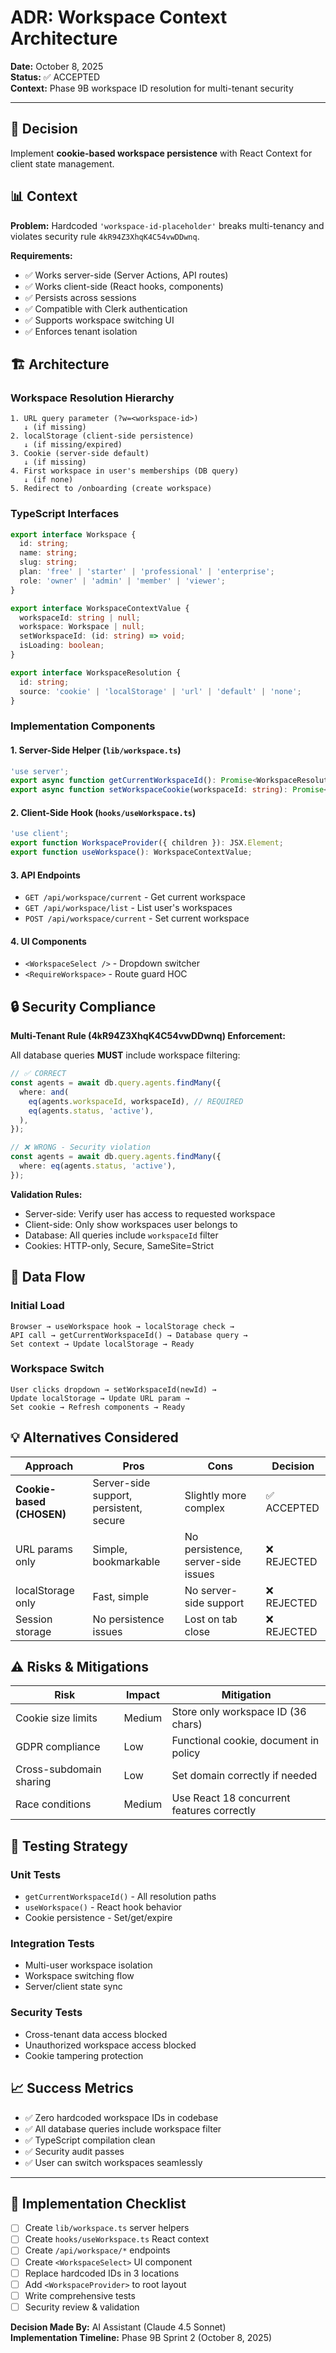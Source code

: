 # ADR: Workspace Context Architecture

**Date:** October 8, 2025  
**Status:** ✅ ACCEPTED  
**Context:** Phase 9B workspace ID resolution for multi-tenant security

---

## 🎯 Decision

Implement **cookie-based workspace persistence** with React Context for client state management.

## 📊 Context

**Problem:** Hardcoded `'workspace-id-placeholder'` breaks multi-tenancy and violates security rule `4kR94Z3XhqK4C54vwDDwnq`.

**Requirements:**

- ✅ Works server-side (Server Actions, API routes)
- ✅ Works client-side (React hooks, components)
- ✅ Persists across sessions
- ✅ Compatible with Clerk authentication
- ✅ Supports workspace switching UI
- ✅ Enforces tenant isolation

## 🏗️ Architecture

### Workspace Resolution Hierarchy

```
1. URL query parameter (?w=<workspace-id>)
   ↓ (if missing)
2. localStorage (client-side persistence)
   ↓ (if missing/expired)
3. Cookie (server-side default)
   ↓ (if missing)
4. First workspace in user's memberships (DB query)
   ↓ (if none)
5. Redirect to /onboarding (create workspace)
```

### TypeScript Interfaces

```typescript
export interface Workspace {
  id: string;
  name: string;
  slug: string;
  plan: 'free' | 'starter' | 'professional' | 'enterprise';
  role: 'owner' | 'admin' | 'member' | 'viewer';
}

export interface WorkspaceContextValue {
  workspaceId: string | null;
  workspace: Workspace | null;
  setWorkspaceId: (id: string) => void;
  isLoading: boolean;
}

export interface WorkspaceResolution {
  id: string;
  source: 'cookie' | 'localStorage' | 'url' | 'default' | 'none';
}
```

### Implementation Components

#### 1. Server-Side Helper (`lib/workspace.ts`)

```typescript
'use server';
export async function getCurrentWorkspaceId(): Promise<WorkspaceResolution>;
export async function setWorkspaceCookie(workspaceId: string): Promise<void>;
```

#### 2. Client-Side Hook (`hooks/useWorkspace.ts`)

```typescript
'use client';
export function WorkspaceProvider({ children }): JSX.Element;
export function useWorkspace(): WorkspaceContextValue;
```

#### 3. API Endpoints

- `GET /api/workspace/current` - Get current workspace
- `GET /api/workspace/list` - List user's workspaces
- `POST /api/workspace/current` - Set current workspace

#### 4. UI Components

- `<WorkspaceSelect />` - Dropdown switcher
- `<RequireWorkspace>` - Route guard HOC

## 🔒 Security Compliance

**Multi-Tenant Rule (4kR94Z3XhqK4C54vwDDwnq) Enforcement:**

All database queries **MUST** include workspace filtering:

```typescript
// ✅ CORRECT
const agents = await db.query.agents.findMany({
  where: and(
    eq(agents.workspaceId, workspaceId), // REQUIRED
    eq(agents.status, 'active'),
  ),
});

// ❌ WRONG - Security violation
const agents = await db.query.agents.findMany({
  where: eq(agents.status, 'active'),
});
```

**Validation Rules:**

- Server-side: Verify user has access to requested workspace
- Client-side: Only show workspaces user belongs to
- Database: All queries include `workspaceId` filter
- Cookies: HTTP-only, Secure, SameSite=Strict

## 🌊 Data Flow

### Initial Load

```
Browser → useWorkspace hook → localStorage check →
API call → getCurrentWorkspaceId() → Database query →
Set context → Update localStorage → Ready
```

### Workspace Switch

```
User clicks dropdown → setWorkspaceId(newId) →
Update localStorage → Update URL param →
Set cookie → Refresh components → Ready
```

## 💡 Alternatives Considered

| Approach                  | Pros                                    | Cons                               | Decision    |
| ------------------------- | --------------------------------------- | ---------------------------------- | ----------- |
| **Cookie-based (CHOSEN)** | Server-side support, persistent, secure | Slightly more complex              | ✅ ACCEPTED |
| URL params only           | Simple, bookmarkable                    | No persistence, server-side issues | ❌ REJECTED |
| localStorage only         | Fast, simple                            | No server-side support             | ❌ REJECTED |
| Session storage           | No persistence issues                   | Lost on tab close                  | ❌ REJECTED |

## ⚠️ Risks & Mitigations

| Risk                    | Impact | Mitigation                                 |
| ----------------------- | ------ | ------------------------------------------ |
| Cookie size limits      | Medium | Store only workspace ID (36 chars)         |
| GDPR compliance         | Low    | Functional cookie, document in policy      |
| Cross-subdomain sharing | Low    | Set domain correctly if needed             |
| Race conditions         | Medium | Use React 18 concurrent features correctly |

## 🧪 Testing Strategy

### Unit Tests

- `getCurrentWorkspaceId()` - All resolution paths
- `useWorkspace()` - React hook behavior
- Cookie persistence - Set/get/expire

### Integration Tests

- Multi-user workspace isolation
- Workspace switching flow
- Server/client state sync

### Security Tests

- Cross-tenant data access blocked
- Unauthorized workspace access blocked
- Cookie tampering protection

## 📈 Success Metrics

- ✅ Zero hardcoded workspace IDs in codebase
- ✅ All database queries include workspace filter
- ✅ TypeScript compilation clean
- ✅ Security audit passes
- ✅ User can switch workspaces seamlessly

---

## 📝 Implementation Checklist

- [ ] Create `lib/workspace.ts` server helpers
- [ ] Create `hooks/useWorkspace.ts` React context
- [ ] Create `/api/workspace/*` endpoints
- [ ] Create `<WorkspaceSelect>` UI component
- [ ] Replace hardcoded IDs in 3 locations
- [ ] Add `<WorkspaceProvider>` to root layout
- [ ] Write comprehensive tests
- [ ] Security review & validation

**Decision Made By:** AI Assistant (Claude 4.5 Sonnet)  
**Implementation Timeline:** Phase 9B Sprint 2 (October 8, 2025)
